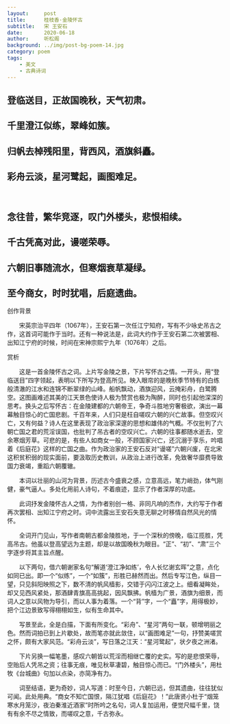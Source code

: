 ```yaml
---
layout:     post
title:      桂枝香·金陵怀古
subtitle:   宋 王安石
date:       2020-06-18
author:     听松阁
background: ../img/post-bg-poem-14.jpg
category: poem
tags:
    - 美文
    - 古典诗词
---
```


## 登临送目，正故国晚秋，天气初肃。
## 千里澄江似练，翠峰如簇。
## 归帆去棹残阳里，背西风，酒旗斜矗。
## 彩舟云淡，星河鹭起，画图难足。
&nbsp;
## 念往昔，繁华竞逐，叹门外楼头，悲恨相续。
## 千古凭高对此，谩嗟荣辱。
## 六朝旧事随流水，但寒烟衰草凝绿。
## 至今商女，时时犹唱，后庭遗曲。



创作背景

　　宋英宗治平四年（1067年），王安石第一次任江宁知府，写有不少咏史吊古之作，这首词可能作于当时。还有一种说法是，此词大约作于王安石第二次被罢相、出知江宁府的时候，时间在宋神宗熙宁九年（1076年）之后。





赏析

　　这是一首金陵怀古之词。上片写金陵之景，下片写怀古之情。一开头，用“登临送目”四字领起，表明以下所写为登高所见。映入眼帘的是晚秋季节特有的白练般清澈的江水和连锦不断翠绿的山峰。船帆飘动，酒旗迎风，云掩彩舟，白鹭腾空。这图画难述其美的江天景色使诗人极为赞赏也极为陶醉，同时也引起他深深的思考。换头之后写怀古：在金陵建都的六朝帝王，争奇斗胜地穷奢极欲，演出一幕幕触目惊心的亡国悲剧。千百年来，人们只是枉自嗟叹六朝的兴亡故事。但空叹兴亡，又有何益？诗人在这里表现了政治家深邃的思想和雄伟的气概。不仅批判了六朝亡国之君的荒淫误国，也批判了吊古者的空叹兴亡。六朝的往事都随水逝去，空余寒烟芳草。可悲的是，有些人如商女一般，不顾国家兴亡，还沉溺于享乐，吟唱着《后庭花》这样的亡国之曲。作为政治家的王安石反对“谩嗟”六朝兴废，在北宋这积贫积弱的现实面前，要汲取历史教训，从政治上进行改革，免致奢华靡费导致国力衰竭，重蹈六朝覆辙。

　　本词以壮丽的山河为背景，历述古今盛衰之感，立意高远，笔力峭劲，体气刚健，豪气逼人。多处化用前人诗句，不着痕迹，显示了作者深厚的功底。

　　此词抒发金陵怀古人之情，为作者别创一格、非同凡响的杰作，大约写于作者再次罢相、出知江宁府之时。词中流露出王安石失意无聊之时移情自然风光的情怀。

　　全词开门见山，写作者南朝古都金陵胜地，于一个深秋的傍晚，临江揽胜，凭高吊古。他虽以登高望远为主题，却是以故国晚秋为眼目。“正”、“初”、“肃”三个字逐步将其主旨点醒。

　　以下两句，借六朝谢家名句“解道‘澄江净如练’，令人长忆谢玄晖”之意，点化如同已出。即一个“似练”，一个“如簇”，形胜已赫然而出。然后专写江色，纵目一望，只见斜阳映照之下，数不清的帆风樯影，交错于闪闪江波之上。细看凝眸处，却又见西风紧处，那酒肆青旗高高挑起，因风飘拂。帆樯为广景，酒旗为细景，而词人之意以风物为导引，而以人事为着落。一个“背”字，一个“矗”字，用得极妙，把个江边景致写得栩栩如生，似有生命其中。

　　写景至此，全是白描，下面有所变化。“彩舟”、“星河”两句一联，顿增明丽之色。然而词拍已到上片歇处，故而笔亦就此敛住，以“画图难足”一句，抒赞美嗟赏之怀，颇有大家风范。“彩舟云淡”，写日落之江天：“星河鹭起”，状夕夜之洲渚。

　　下片另换一幅笔墨，感叹六朝皆以荒淫而相继亡覆的史实。写的是悲恨荣辱，空贻后人凭吊之资；往事无痕，唯见秋草凄碧，触目惊心而已。“门外楼头”，用杜牧《台城曲》句加以点染，亦简净有力。

　　词至结语，更为奇妙，词人写道：时至今日，六朝已远，但其遗曲，往往犹似可闻。此处用典。“商女不知亡国恨，隔江犹唱《后庭花》！”此唐贤小杜于“烟笼寒水月笼沙，夜泊秦淮近酒家”时所吟之名句，词人复加运用，便觉尺幅千里，饶有有余不尽之情致，而嗟叹之意，千古弥永。

